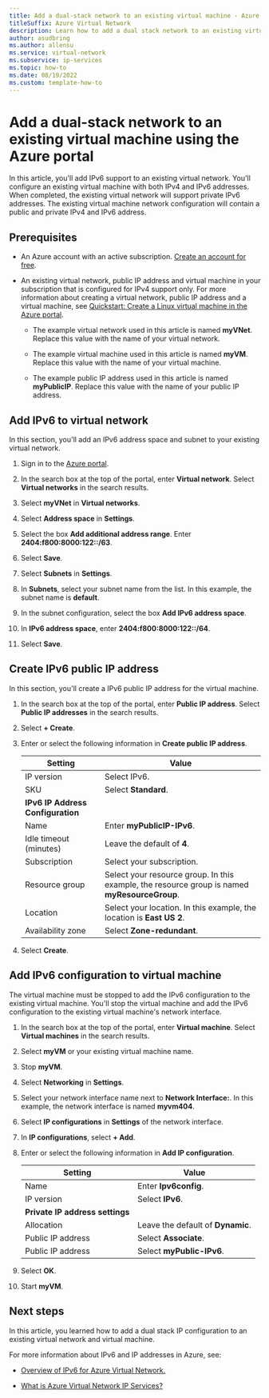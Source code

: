 ```yaml
---
title: Add a dual-stack network to an existing virtual machine - Azure portal
titleSuffix: Azure Virtual Network
description: Learn how to add a dual stack network to an existing virtual machine using the Azure portal.
author: asudbring
ms.author: allensu
ms.service: virtual-network
ms.subservice: ip-services
ms.topic: how-to 
ms.date: 08/19/2022
ms.custom: template-how-to
---
```


# Add a dual-stack network to an existing virtual machine using the Azure portal

In this article, you'll add IPv6 support to an existing virtual network. You'll configure an existing virtual machine with both IPv4 and IPv6 addresses. When completed, the existing virtual network will support private IPv6 addresses. The existing virtual machine network configuration will contain a public and private IPv4 and IPv6 address.

## Prerequisites

- An Azure account with an active subscription. [Create an account for free](https://azure.microsoft.com/free/?WT.mc_id=A261C142F).

- An existing virtual network, public IP address and virtual machine in your subscription that is configured for IPv4 support only. For more information about creating a virtual network, public IP address and a virtual machine, see [Quickstart: Create a Linux virtual machine in the Azure portal](../../virtual-machines/linux/quick-create-portal.md).

    - The example virtual network used in this article is named **myVNet**. Replace this value with the name of your virtual network.
    
    - The example virtual machine used in this article is named **myVM**. Replace this value with the name of your virtual machine.
    
    - The example public IP address used in this article is named **myPublicIP**. Replace this value with the name of your public IP address.

## Add IPv6 to virtual network

In this section, you'll add an IPv6 address space and subnet to your existing virtual network.

1. Sign in to the [Azure portal](https://portal.azure.com).

2. In the search box at the top of the portal, enter **Virtual network**. Select **Virtual networks** in the search results.

3. Select **myVNet** in **Virtual networks**.

4. Select **Address space** in **Settings**.

5. Select the box **Add additional address range**. Enter **2404:f800:8000:122::/63**.

6. Select **Save**.

7. Select **Subnets** in **Settings**.

8. In **Subnets**, select your subnet name from the list. In this example, the subnet name is **default**. 

9. In the subnet configuration, select the box **Add IPv6 address space**.

10. In **IPv6 address space**, enter **2404:f800:8000:122::/64**.

11. Select **Save**.

## Create IPv6 public IP address

In this section, you'll create a IPv6 public IP address for the virtual machine.

1. In the search box at the top of the portal, enter **Public IP address**. Select **Public IP addresses** in the search results.

2. Select **+ Create**.

3. Enter or select the following information in **Create public IP address**.

    | Setting | Value |
    | ------- | ----- |
    | IP version | Select IPv6. |
    | SKU | Select **Standard**. |
    | **IPv6 IP Address Configuration** |  |
    | Name | Enter **myPublicIP-IPv6**. |
    | Idle timeout (minutes) | Leave the default of **4**. |
    | Subscription | Select your subscription. |
    | Resource group | Select your resource group. In this example, the resource group is named **myResourceGroup**. |
    | Location | Select your location. In this example, the location is **East US 2**. |
    | Availability zone | Select **Zone-redundant**. |

4. Select **Create**.

## Add IPv6 configuration to virtual machine

The virtual machine must be stopped to add the IPv6 configuration to the existing virtual machine. You'll stop the virtual machine and add the IPv6 configuration to the existing virtual machine's network interface.

1. In the search box at the top of the portal, enter **Virtual machine**. Select **Virtual machines** in the search results.

2. Select **myVM** or your existing virtual machine name.

3. Stop **myVM**.

4. Select **Networking** in **Settings**.

5. Select your network interface name next to **Network Interface:**. In this example, the network interface is named **myvm404**.

6. Select **IP configurations** in **Settings** of the network interface.

7. In **IP configurations**, select **+ Add**.

8. Enter or select the following information in **Add IP configuration**.

    | Setting | Value |
    | ------- | ----- |
    | Name | Enter **Ipv6config**. |
    | IP version | Select **IPv6**. |
    | **Private IP address settings** |  |
    | Allocation | Leave the default of **Dynamic**. |
    | Public IP address | Select **Associate**. |
    | Public IP address | Select **myPublic-IPv6**. |

9. Select **OK**.

10. Start **myVM**.

## Next steps

In this article, you learned how to add a dual stack IP configuration to an existing virtual network and virtual machine.

For more information about IPv6 and IP addresses in Azure, see:

- [Overview of IPv6 for Azure Virtual Network.](ipv6-overview.md)

- [What is Azure Virtual Network IP Services?](ip-services-overview.md)